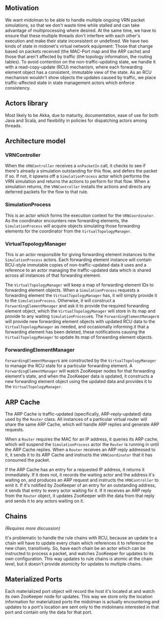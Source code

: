 ## Motivation

We want midolman to be able to handle multiple ongoing VRN packet simulations,
so that we don't waste time while stalled and can take advantage of
multiprocessing where desired.  At the same time, we have to ensure that
these multiple threads don't interfere with each other's execution and
make their state inconsistent or undefined.  We have two kinds of state
in midonet's virtual network equipment:  Those that change based on
packets received (the MAC-Port map and the ARP cache) and those that
aren't affected by traffic (the topology information, the routing
tables).  To avoid contention on the non-traffic-updating state, we
handle it with a read-copy-update (RCU) mechanism, where each forwarding
element object has a consistent, immutable view of the state.  As an
RCU mechanism wouldn't show objects the updates caused by traffic, we
place traffic-affected state in state management actors which enforce
consistency.

## Actors library

Most likely to be Akka, due to maturity, documentation, ease of use for both
Java and Scala, and flexibility in policies for dispatching actors among
threads.

## Architecture model

### VRNController

When the `VRNController` receives a `onPacketIn` call, it checks to see if
there's already a simulation outstanding for this flow, and defers the
packet if so.  If not, it spawns off a `SimulationProcess` actor which
performs the VRN simulation and returns the actions to perform for that
flow.  When a simulation returns, the `VRNController` installs the actions
and directs any deferred packets for the flow to that rule.

### SimulationProcess

This is an actor which forms the execution context for the `VRNCoordinator`.
As the coordinator encounters new forwarding elements, the `SimulationProcess`
will acquire objects simulating those forwarding elements for the
coordinator from the `VirtualTopologyManager`.

### VirtualTopologyManager

This is an actor responsible for giving forwarding element instances to
the `SimulationProcess` actors.  Each forwarding element instance will
contain RCU-style immutable copies of non-traffic-updated data it uses
and a reference to an actor managing the traffic-updated data which is
shared across all instances of that forwarding element.

The `VirtualTopologyManager` will keep a map of forwarding element IDs to
forwarding element objects.  When a `SimulationProcess` requests a forwarding
element the `VirtualTopologyManager` has, it will simply provide it to the
`SimulationProcess`.  Otherwise, it will construct a `ForwardingElementManager`
and ask it to provide the required forwarding element object, which the
`VirtualTopologyManager` will store in its map and provide to any waiting
`SimulationProcess`es.  The `ForwardingElementManager`s will provide new
forwarding element objects with updated RCU data to the
`VirtualTopologyManager` as needed, and occasionally informing it that a
forwarding element has been deleted, these notifications causing the
`VirtualTopologyManager` to update its map of forwarding element objects.

### ForwardingElementManager

`ForwardingElementManager`s are constructed by the `VirtualTopologyManager` to
manage the RCU state for a particular forwarding element.  A
`ForwardingElementManager` will watch ZooKeeper nodes for that forwarding
element's state, and when the ZooKeeper data is updated, it constructs a
new forwarding element object using the updated data and provides it to
the `VirtualTopologyManager`.


## ARP Cache

The ARP Cache is traffic-updated (specifically, ARP-reply-updated) data
used by the `Router` class.  All instances of a particular virtual router will
share the same ARP Cache, which will handle ARP replies and generate ARP
requests.

When a `Router` requires the MAC for an IP address, it queries its ARP cache,
which will suspend the `SimulationProcess` actor the `Router` is running in
until the ARP Cache replies.  When a `Router` receives an ARP reply addressed
to it, it sends it to its ARP Cache and instructs the `VRNCoordinator` that
it has consumed the packet.

If the ARP Cache has an entry for a requested IP address, it returns it
immediately.  If it does not, it records the waiting actor and the address
it's waiting on, and produces an ARP request and instructs
the `VRNController` to emit it.  If it's notified by ZooKeeper of an entry
for an outstanding address, it sends that entry to every actor waiting for it.
If it receives an ARP reply from the `Router` object, it updates ZooKeeper
with the data from that reply and sends it to any actors waiting on it.

## Chains

*(Requires more discussion)*

It's problematic to handle the rule chains with RCU, because an update
to a chain will have to update every chain which references it to reference
the new chain, transitively.  So, have each chain be an actor which can
be instructed to process a packet, and watches ZooKeeper for updates to its
own configuration.  This way updates to rule chains is atomic at the chain
level, but it doesn't provide atomicity for updates to multiple chains.

## Materialized Ports

Each materialized port object will record the host it's located at and
watch its own ZooKeeper node for updates.  This way we store only the
location information for materialized ports the midolman is actually
encountering and updates to a port's location are sent only to the
midolmans interested in that port and contain only the data for that port.

